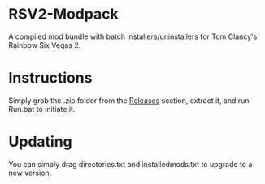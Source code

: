 # RSV2-Modpack
A compiled mod bundle with batch installers/uninstallers for Tom Clancy's Rainbow Six Vegas 2.

# Instructions
Simply grab the .zip folder from the [Releases](https://github.com/PkmnYellow/RSV2-Modpack/releases) section, extract it, and run Run.bat to initiate it. 

# Updating
You can simply drag directories.txt and installedmods.txt to upgrade to a new version.

